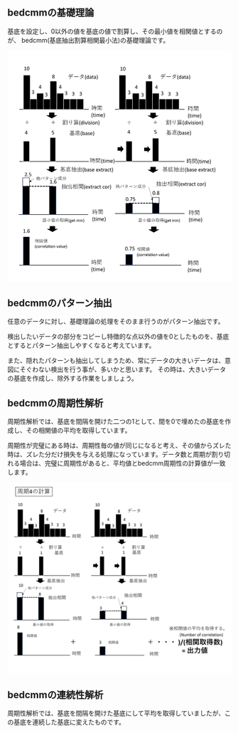 ## bedcmmの基礎理論
基底を設定し、0以外の値を基底の値で割算し、その最小値を相関値とするのが、
bedcmm(基底抽出割算相関最小法)の基礎理論です。

![core_pic](pic/bedcmm_core.png)

## bedcmmのパターン抽出
任意のデータに対し、基礎理論の処理をそのまま行うのがパターン抽出です。

検出したいデータの部分をコピーし特徴的な点以外の値を0としたものを、基底とするとパターン抽出しやすくなると考えています。

また、隠れたパターンも抽出してしまうため、常にデータの大きいデータは、意図にそぐわない検出を行う事が、多いかと思います。
その時は、大きいデータの基底を作成し、除外する作業をしましょう。

## bedcmmの周期性解析
周期性解析では、基底を間隔を開けた二つの1として、間を0で埋めたの基底を作成し、その相関値の平均を取得しています。

周期性が完璧にある時は、周期性毎の値が同じになると考え、その値からズレた時は、ズレた分だけ損失を与える処理になっています。データ数と周期が割り切れる場合は、完璧に周期性があると、平均値とbedcmm周期性の計算値が一致します。

![period_pic](pic/bedcmm_period.png)

## bedcmmの連続性解析

周期性解析では、基底を間隔を開けた基底にして平均を取得していましたが、この基底を連続した基底に変えたものです。


